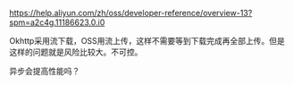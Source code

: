 https://help.aliyun.com/zh/oss/developer-reference/overview-13?spm=a2c4g.11186623.0.i0


Okhttp采用流下载，OSS用流上传，这样不需要等到下载完成再全部上传。但是这样的问题就是风险比较大。不可控。

异步会提高性能吗？
